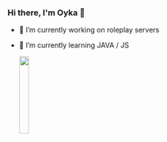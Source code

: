 ### Hi there, I'm Oyka 👋

* 🔭
   I’m currently working on roleplay servers
* 🔎
  I’m currently learning JAVA / JS
  
  <p align"center">
  <img align="center" width="20%" src="https://media.giphy.com/media/TlK63EV7Sn6O4ObxWQo/giphy.gif" />
  </p>

